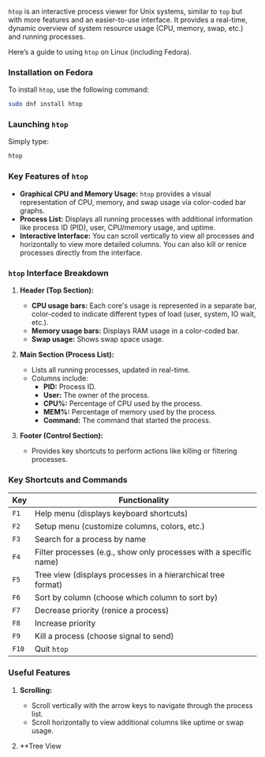 `htop` is an interactive process viewer for Unix systems, similar to `top` but with more features and an easier-to-use interface. It provides a real-time, dynamic overview of system resource usage (CPU, memory, swap, etc.) and running processes.

Here’s a guide to using `htop` on Linux (including Fedora).

### Installation on Fedora
To install `htop`, use the following command:
```bash
sudo dnf install htop
```

### Launching `htop`
Simply type:
```bash
htop
```

### Key Features of `htop`
- **Graphical CPU and Memory Usage:** `htop` provides a visual representation of CPU, memory, and swap usage via color-coded bar graphs.
- **Process List:** Displays all running processes with additional information like process ID (PID), user, CPU/memory usage, and uptime.
- **Interactive Interface:** You can scroll vertically to view all processes and horizontally to view more detailed columns. You can also kill or renice processes directly from the interface.

### `htop` Interface Breakdown

1. **Header (Top Section):**
   - **CPU usage bars:** Each core's usage is represented in a separate bar, color-coded to indicate different types of load (user, system, IO wait, etc.).
   - **Memory usage bars:** Displays RAM usage in a color-coded bar.
   - **Swap usage:** Shows swap space usage.

2. **Main Section (Process List):**
   - Lists all running processes, updated in real-time.
   - Columns include:
     - **PID:** Process ID.
     - **User:** The owner of the process.
     - **CPU%:** Percentage of CPU used by the process.
     - **MEM%:** Percentage of memory used by the process.
     - **Command:** The command that started the process.

3. **Footer (Control Section):**
   - Provides key shortcuts to perform actions like killing or filtering processes.

### Key Shortcuts and Commands

| Key    | Functionality                      |
|--------|------------------------------------|
| `F1`   | Help menu (displays keyboard shortcuts) |
| `F2`   | Setup menu (customize columns, colors, etc.) |
| `F3`   | Search for a process by name |
| `F4`   | Filter processes (e.g., show only processes with a specific name) |
| `F5`   | Tree view (displays processes in a hierarchical tree format) |
| `F6`   | Sort by column (choose which column to sort by) |
| `F7`   | Decrease priority (renice a process) |
| `F8`   | Increase priority |
| `F9`   | Kill a process (choose signal to send) |
| `F10`  | Quit `htop` |

### Useful Features

1. **Scrolling:**
   - Scroll vertically with the arrow keys to navigate through the process list.
   - Scroll horizontally to view additional columns like uptime or swap usage.

2. **Tree View